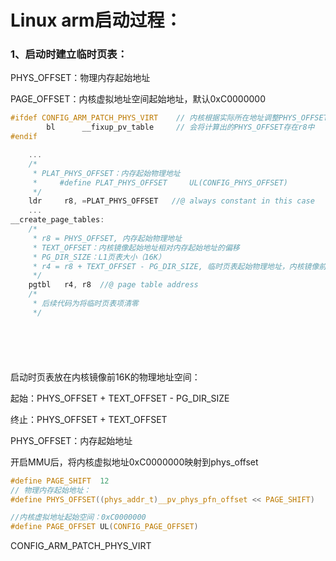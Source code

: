 # Linux arm启动过程：

### 1、启动时建立临时页表：

PHYS_OFFSET：物理内存起始地址

PAGE_OFFSET：内核虚拟地址空间起始地址，默认0xC0000000

```c
#ifdef CONFIG_ARM_PATCH_PHYS_VIRT    // 内核根据实际所在地址调整PHYS_OFFSET的值
        bl      __fixup_pv_table     // 会将计算出的PHYS_OFFSET存在r8中
#endif
```



```c
	...
    /*
     * PLAT_PHYS_OFFSET：内存起始物理地址
     *     #define PLAT_PHYS_OFFSET     UL(CONFIG_PHYS_OFFSET)
     */
	ldr     r8, =PLAT_PHYS_OFFSET	//@ always constant in this case
    ...
__create_page_tables:
	/*
	 * r8 = PHYS_OFFSET, 内存起始物理地址
	 * TEXT_OFFSET：内核镜像起始地址相对内存起始地址的偏移
	 * PG_DIR_SIZE：L1页表大小（16K）
	 * r4 = r8 + TEXT_OFFSET - PG_DIR_SIZE, 临时页表起始物理地址，内核镜像前16K空间
	 */
    pgtbl   r4, r8	//@ page table address
	/*
	 * 后续代码为将临时页表项清零
	 */







```

启动时页表放在内核镜像前16K的物理地址空间：

起始：PHYS_OFFSET + TEXT_OFFSET - PG_DIR_SIZE

终止：PHYS_OFFSET + TEXT_OFFSET

PHYS_OFFSET：内存起始地址





开启MMU后，将内核虚拟地址0xC0000000映射到phys_offset

```c
#define PAGE_SHIFT  12
// 物理内存起始地址：
#define PHYS_OFFSET((phys_addr_t)__pv_phys_pfn_offset << PAGE_SHIFT)

//内核虚拟地址起始空间：0xC0000000
#define PAGE_OFFSET UL(CONFIG_PAGE_OFFSET)
```



CONFIG_ARM_PATCH_PHYS_VIRT











